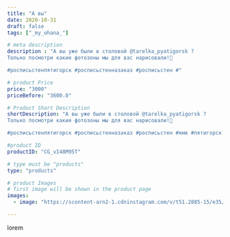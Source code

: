 ```yaml
---
title: "А вы"
date: 2020-10-31
draft: false
tags: ["_my_ohana_"]

# meta description
description : "А вы уже были в столовой @tarelka_pyatigorsk ? 
Только посмотри какие фотозоны мы для вас нарисовали!🥗

#росписьстенпятигорск #росписьстенназаказ #росписьстен #"

# product Price
price: "3000"
priceBefore: "3600.0"

# Product Short Description
shortDescription: "А вы уже были в столовой @tarelka_pyatigorsk ? 
Только посмотри какие фотозоны мы для вас нарисовали!🥗

#росписьстенпятигорск #росписьстенназаказ #росписьстен #кмв #пятигорск #ессентуки #кисловодск #минводы #ставропольскийкрай #назаказ #стритарт"

#product ID
productID: "CG_vI48M95T"

# type must be "products"
type: "products"

# product Images
# first image will be shown in the product page
images:
  - image: "https://scontent-arn2-1.cdninstagram.com/v/t51.2885-15/e35/p1080x1080/123196421_841812713321860_1012961975445641403_n.jpg?tp=1&_nc_ht=scontent-arn2-1.cdninstagram.com&_nc_cat=104&_nc_ohc=9m34yHUoej8AX87gxiU&ccb=7-4&oh=32658cb594649e3fb8a4368b186401fe&oe=60852C56&_nc_sid=86f79a&ig_cache_key=MjQzMTg2OTY0Mjg4NDc2NzMxNQ%3D%3D.2-ccb7-4"

---
```

lorem
